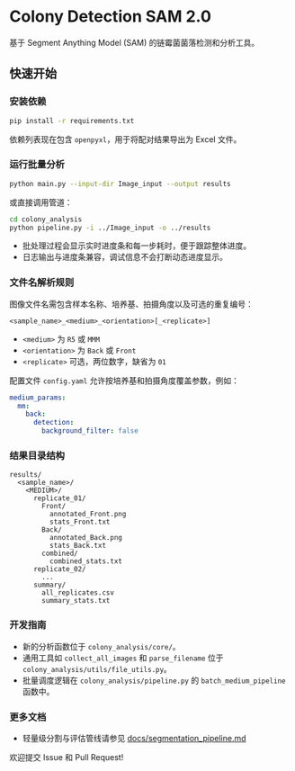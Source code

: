 # Colony Detection SAM 2.0

基于 Segment Anything Model (SAM) 的链霉菌菌落检测和分析工具。

## 快速开始

### 安装依赖
```bash
pip install -r requirements.txt
```
依赖列表现在包含 `openpyxl`，用于将配对结果导出为 Excel 文件。

### 运行批量分析
```bash
python main.py --input-dir Image_input --output results
```
或直接调用管道：
```bash
cd colony_analysis
python pipeline.py -i ../Image_input -o ../results
```
- 批处理过程会显示实时进度条和每一步耗时，便于跟踪整体进度。
- 日志输出与进度条兼容，调试信息不会打断动态进度显示。

### 文件名解析规则
图像文件名需包含样本名称、培养基、拍摄角度以及可选的重复编号：
```
<sample_name>_<medium>_<orientation>[_<replicate>]
```
- `<medium>` 为 `R5` 或 `MMM`
- `<orientation>` 为 `Back` 或 `Front`
- `<replicate>` 可选，两位数字，缺省为 `01`

配置文件 `config.yaml` 允许按培养基和拍摄角度覆盖参数，例如：

```yaml
medium_params:
  mm:
    back:
      detection:
        background_filter: false
```

### 结果目录结构
```
results/
  <sample_name>/
    <MEDIUM>/
      replicate_01/
        Front/
          annotated_Front.png
          stats_Front.txt
        Back/
          annotated_Back.png
          stats_Back.txt
        combined/
          combined_stats.txt
      replicate_02/
        ...
      summary/
        all_replicates.csv
        summary_stats.txt
```

### 开发指南
- 新的分析函数位于 `colony_analysis/core/`。
- 通用工具如 `collect_all_images` 和 `parse_filename` 位于 `colony_analysis/utils/file_utils.py`。
- 批量调度逻辑在 `colony_analysis/pipeline.py` 的 `batch_medium_pipeline` 函数中。

### 更多文档
- 轻量级分割与评估管线请参见 [docs/segmentation_pipeline.md](docs/segmentation_pipeline.md)

欢迎提交 Issue 和 Pull Request!
